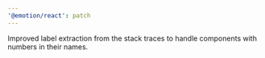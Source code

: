 ```yaml
---
'@emotion/react': patch
---
```


Improved label extraction from the stack traces to handle components with numbers in their names.
